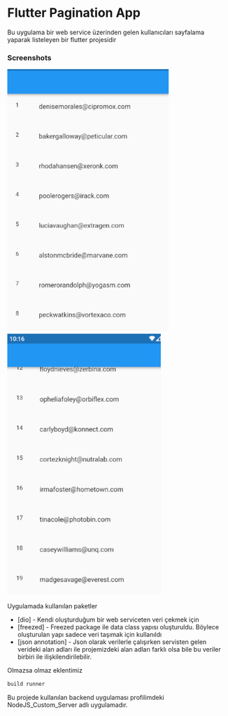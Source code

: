 # Flutter Pagination App

Bu uygulama bir web service üzerinden gelen kullanıcıları 
sayfalama yaparak listeleyen bir flutter projesidir

### Screenshots

<img src="assets/images/ss_1.png" height="600em">
<img src="assets/images/ss_2.png" height="600em">


Uygulamada kullanılan paketler

- [dio] - Kendi oluşturduğum bir web serviceten veri çekmek için
- [freezed] - Freezed package ile data class yapısı oluşturuldu. Böylece oluşturulan yapı sadece veri taşımak için kullanıldı
- [json annotation] - Json olarak verilerle çalışırken servisten gelen verideki alan adları ile projemizdeki alan adları farklı olsa bile bu veriler birbiri ile ilişkilendirilebilir.

Olmazsa olmaz eklentimiz
```sh
build runner
```


 Bu projede kullanılan backend uygulaması profilimdeki
 NodeJS_Custom_Server adlı uygulamadır.